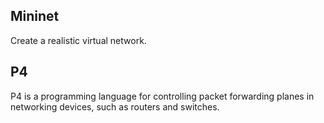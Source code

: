 ## Mininet
Create a realistic virtual network.
## P4
P4 is a programming language for controlling packet forwarding planes in networking devices, such as routers and switches.